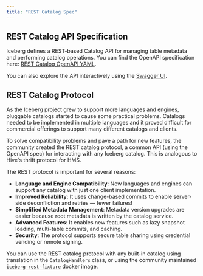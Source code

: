 ```yaml
---
title: "REST Catalog Spec"
---
```

<!--
 - Licensed to the Apache Software Foundation (ASF) under one or more
 - contributor license agreements.  See the NOTICE file distributed with
 - this work for additional information regarding copyright ownership.
 - The ASF licenses this file to You under the Apache License, Version 2.0
 - (the "License"); you may not use this file except in compliance with
 - the License.  You may obtain a copy of the License at
 -
 -   http://www.apache.org/licenses/LICENSE-2.0
 -
 - Unless required by applicable law or agreed to in writing, software
 - distributed under the License is distributed on an "AS IS" BASIS,
 - WITHOUT WARRANTIES OR CONDITIONS OF ANY KIND, either express or implied.
 - See the License for the specific language governing permissions and
 - limitations under the License.
 -->

## REST Catalog API Specification

Iceberg defines a REST-based Catalog API for managing table metadata and performing catalog operations. You can find the OpenAPI specification here:
[REST Catalog OpenAPI YAML](https://github.com/apache/iceberg/blob/main/open-api/rest-catalog-open-api.yaml).

You can also explore the API interactively using the [Swagger UI](https://editor-next.swagger.io/?url=https://raw.githubusercontent.com/apache/iceberg/main/open-api/rest-catalog-open-api.yaml).

## REST Catalog Protocol

As the Iceberg project grew to support more languages and engines, pluggable catalogs started to cause some practical problems. Catalogs needed to be implemented in multiple languages and it proved difficult for commercial offerings to support many different catalogs and clients.

To solve compatibility problems and pave a path for new features, the community created the REST catalog protocol, a common API (using the OpenAPI spec) for interacting with any Iceberg catalog. This is analogous to Hive's thrift protocol for HMS.

The REST protocol is important for several reasons:

- **Language and Engine Compatibility**: New languages and engines can support any catalog with just one client implementation.
- **Improved Reliability**: It uses change-based commits to enable server-side deconfliction and retries — fewer failures!
- **Simplified Metadata Management**: Metadata version upgrades are easier because root metadata is written by the catalog service.
- **Advanced Features**: It enables new features such as lazy snapshot loading, multi-table commits, and caching.
- **Security**: The protocol supports secure table sharing using credential vending or remote signing.

You can use the REST catalog protocol with any built-in catalog using translation in the `CatalogHandlers` class, or using the community maintained [`iceberg-rest-fixture`](https://hub.docker.com/r/apache/iceberg-rest-fixture) docker image.
